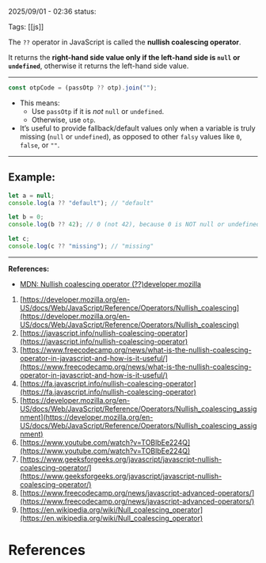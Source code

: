 2025/09/01  -  02:36
status: 

Tags: [[js]] 

The `??` operator in JavaScript is called the **nullish coalescing operator**.

It returns the **right-hand side value only if the left-hand side is `null` or `undefined`**, otherwise it returns the left-hand side value.

---

```js
const otpCode = (passOtp ?? otp).join("");
```

- This means:
    - Use `passOtp` if it is _not_ `null` or `undefined`.
    - Otherwise, use `otp`.
- It’s useful to provide fallback/default values only when a variable is truly missing (`null` or `undefined`), as opposed to other `falsy` values like `0`, `false`, or `""`.

---
## Example:

```js
let a = null;
console.log(a ?? "default"); // "default"

let b = 0;
console.log(b ?? 42); // 0 (not 42), because 0 is NOT null or undefined

let c;
console.log(c ?? "missing"); // "missing"

```

---

**References:**

- [MDN: Nullish coalescing operator (??)](https://developer.mozilla.org/en-US/docs/Web/JavaScript/Reference/Operators/Nullish_coalescing)[](https://developer.mozilla.org/en-US/docs/Web/JavaScript/Reference/Operators/Nullish_coalescing)[developer.mozilla](https://developer.mozilla.org/en-US/docs/Web/JavaScript/Reference/Operators/Nullish_coalescing)
    

1. [https://developer.mozilla.org/en-US/docs/Web/JavaScript/Reference/Operators/Nullish_coalescing](https://developer.mozilla.org/en-US/docs/Web/JavaScript/Reference/Operators/Nullish_coalescing)
2. [https://javascript.info/nullish-coalescing-operator](https://javascript.info/nullish-coalescing-operator)
3. [https://www.freecodecamp.org/news/what-is-the-nullish-coalescing-operator-in-javascript-and-how-is-it-useful/](https://www.freecodecamp.org/news/what-is-the-nullish-coalescing-operator-in-javascript-and-how-is-it-useful/)
4. [https://fa.javascript.info/nullish-coalescing-operator](https://fa.javascript.info/nullish-coalescing-operator)
5. [https://developer.mozilla.org/en-US/docs/Web/JavaScript/Reference/Operators/Nullish_coalescing_assignment](https://developer.mozilla.org/en-US/docs/Web/JavaScript/Reference/Operators/Nullish_coalescing_assignment)
6. [https://www.youtube.com/watch?v=TOBlbEe224Q](https://www.youtube.com/watch?v=TOBlbEe224Q)
7. [https://www.geeksforgeeks.org/javascript/javascript-nullish-coalescing-operator/](https://www.geeksforgeeks.org/javascript/javascript-nullish-coalescing-operator/)
8. [https://www.freecodecamp.org/news/javascript-advanced-operators/](https://www.freecodecamp.org/news/javascript-advanced-operators/)
9. [https://en.wikipedia.org/wiki/Null_coalescing_operator](https://en.wikipedia.org/wiki/Null_coalescing_operator)


# References
